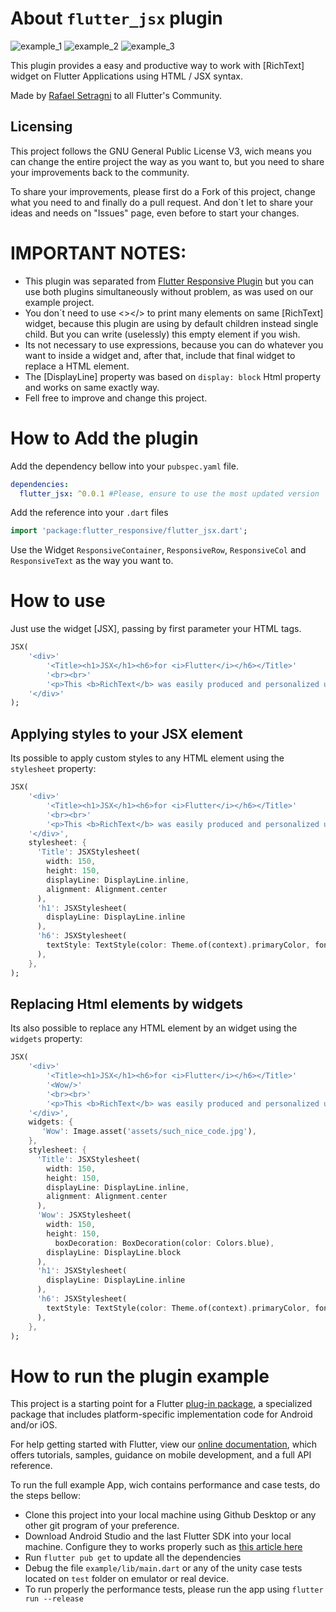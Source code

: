 # About ```flutter_jsx``` plugin

![example_1](example/assets/example1.png "Initial page tests")
![example_2](example/assets/example2.png "Single example tests")
![example_3](example/assets/example3.png "Performance tests")

This plugin provides a easy and productive way to work with [RichText] widget on Flutter Applications using HTML / JSX syntax.

Made by [Rafael Setragni](https://br.linkedin.com/in/rafael-setragni-55702823) to all Flutter's Community.

## Licensing

This project follows the GNU General Public License V3, wich means you can change the entire project the way as you want to, but you need to share your improvements back to the community.

To share your improvements, please first do a Fork of this project, change what you need to and finally do a pull request. And don´t let to share your ideas and needs on "Issues" page, even before to start your changes.


# IMPORTANT NOTES:

* This plugin was separated from [Flutter Responsive Plugin](https://pub.dev/packages/flutter_responsive) but you can use both plugins simultaneously without problem, as was used on our example project.
* You don´t need to use <></> to print many elements on same [RichText] widget, because this plugin are using by default children instead single child. But you can write (uselessly) this empty element if you wish. 
* Its not necessary to use expressions, because you can do whatever you want to inside a widget and, after that, include that final widget to replace a HTML element.
* The [DisplayLine] property was based on ```display: block``` Html property and works on same exactly way.
* Fell free to improve and change this project.


# How to Add the plugin

Add the dependency bellow into your ```pubspec.yaml``` file.

```yaml
dependencies:
  flutter_jsx: ^0.0.1 #Please, ensure to use the most updated version
```
Add the reference into your ```.dart``` files
```dart
import 'package:flutter_responsive/flutter_jsx.dart';
```
Use the Widget ```ResponsiveContainer```, ```ResponsiveRow```, ```ResponsiveCol``` and ```ResponsiveText``` as the way you want to.


# How to use

Just use the widget [JSX], passing by first parameter your HTML tags.

```dart
JSX(
    '<div>'
        '<Title><h1>JSX</h1><h6>for <i>Flutter</i></h6></Title>'
        '<br><br>'
        '<p>This <b>RichText</b> was easily produced and personalized using pure JSX / HTML</p>'
    '</div>'
);
```

## Applying styles to your JSX element

Its possible to apply custom styles to any HTML element using the ```stylesheet``` property:

```dart
JSX(
    '<div>'
        '<Title><h1>JSX</h1><h6>for <i>Flutter</i></h6></Title>'
        '<br><br>'
        '<p>This <b>RichText</b> was easily produced and personalized using pure JSX / HTML</p>'
    '</div>',
    stylesheet: {
      'Title': JSXStylesheet(
        width: 150,
        height: 150,
        displayLine: DisplayLine.inline,
        alignment: Alignment.center
      ),
      'h1': JSXStylesheet(
        displayLine: DisplayLine.inline
      ),
      'h6': JSXStylesheet(
        textStyle: TextStyle(color: Theme.of(context).primaryColor, fontWeight: FontWeight.bold)
      ),
    },
);
```


## Replacing Html elements by widgets

Its also possible to replace any HTML element by an widget using the ```widgets``` property:

```dart
JSX(
    '<div>'
        '<Title><h1>JSX</h1><h6>for <i>Flutter</i></h6></Title>'
        '<Wow/>'
        '<br><br>'
        '<p>This <b>RichText</b> was easily produced and personalized using pure JSX / HTML</p>'
    '</div>',
    widgets: {
       'Wow': Image.asset('assets/such_nice_code.jpg'),
    },
    stylesheet: {
      'Title': JSXStylesheet(
        width: 150,
        height: 150,
        displayLine: DisplayLine.inline,
        alignment: Alignment.center
      ),
      'Wow': JSXStylesheet(
        width: 150,
        height: 150,
          boxDecoration: BoxDecoration(color: Colors.blue),
        displayLine: DisplayLine.block
      ),
      'h1': JSXStylesheet(
        displayLine: DisplayLine.inline
      ),
      'h6': JSXStylesheet(
        textStyle: TextStyle(color: Theme.of(context).primaryColor, fontWeight: FontWeight.bold)
      ),
    },
);
```

# How to run the plugin example

This project is a starting point for a Flutter
[plug-in package](https://flutter.dev/developing-packages/),
a specialized package that includes platform-specific implementation code for
Android and/or iOS.

For help getting started with Flutter, view our 
[online documentation](https://flutter.dev/docs), which offers tutorials, 
samples, guidance on mobile development, and a full API reference.

To run the full example App, wich contains performance and case tests, do the steps bellow:

* Clone this project into your local machine using Github Desktop or any other git program of your preference.
* Download Android Studio and the last Flutter SDK into your local machine. Configure they to works properly such as [this article here](https://flutter.dev/docs/get-started/editor?tab=vscode)
* Run ```flutter pub get``` to update all the dependencies
* Debug the file ```example/lib/main.dart``` or any of the unity case tests located on ```test``` folder on emulator or real device.
* To run properly the performance tests, please run the app using ```flutter run --release```
